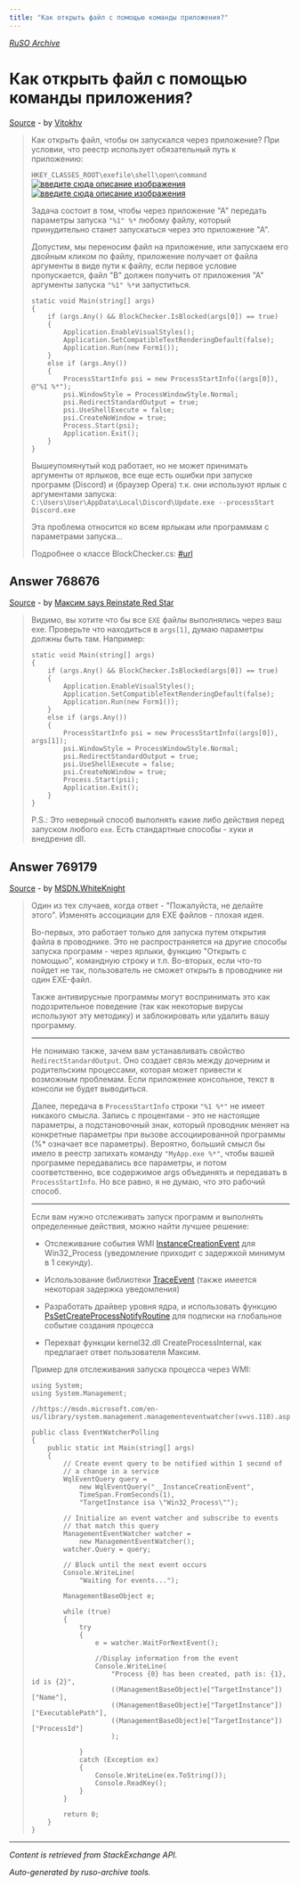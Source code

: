 ```yaml
---
title: "Как открыть файл с помощью команды приложения?"
---
```

<p><i><a href="https://github.com/MSDN-WhiteKnight/ruso-archive/">RuSO Archive</a></i></p>
<h1>Как открыть файл с помощью команды приложения?</h1>
<p><a href="https://ru.stackoverflow.com/questions/767263/%d0%9a%d0%b0%d0%ba-%d0%be%d1%82%d0%ba%d1%80%d1%8b%d1%82%d1%8c-%d1%84%d0%b0%d0%b9%d0%bb-%d1%81-%d0%bf%d0%be%d0%bc%d0%be%d1%89%d1%8c%d1%8e-%d0%ba%d0%be%d0%bc%d0%b0%d0%bd%d0%b4%d1%8b-%d0%bf%d1%80%d0%b8%d0%bb%d0%be%d0%b6%d0%b5%d0%bd%d0%b8%d1%8f">Source</a> - by <a href="https://ru.stackoverflow.com/users/236603/vitokhv">Vitokhv</a></p>
<blockquote>
<p>Как открыть файл, чтобы он запускался через приложение? При условии, что реестр использует обязательный путь к приложению:</p>

<p><code>HKEY_CLASSES_ROOT\exefile\shell\open\command</code>
<a href="https://i.stack.imgur.com/11MBq.png" rel="nofollow noreferrer"><img src="https://i.stack.imgur.com/11MBq.png" alt="введите сюда описание изображения"></a>
<a href="https://i.stack.imgur.com/4Tbic.png" rel="nofollow noreferrer"><img src="https://i.stack.imgur.com/4Tbic.png" alt="введите сюда описание изображения"></a></p>

<p>Задача состоит в том, чтобы через приложение "А" передать параметры запуска <code>"%1" %*</code> любому файлу, который принудительно станет запускаться через это приложение "А".</p>

<p>Допустим, мы переносим файл на приложение, или запускаем его двойным кликом по файлу, приложение получает от файла аргументы в виде пути к файлу, если первое условие пропускается, файл "В" должен получить от приложения "А" аргументы запуска <code>"%1" %*</code>и запуститься.</p>

<pre><code>static void Main(string[] args)
{
    if (args.Any() &amp;&amp; BlockChecker.IsBlocked(args[0]) == true)
    {
        Application.EnableVisualStyles();
        Application.SetCompatibleTextRenderingDefault(false);
        Application.Run(new Form1());
    }
    else if (args.Any())
    {
        ProcessStartInfo psi = new ProcessStartInfo((args[0]), @"%1 %*");
        psi.WindowStyle = ProcessWindowStyle.Normal;
        psi.RedirectStandardOutput = true;
        psi.UseShellExecute = false;
        psi.CreateNoWindow = true;
        Process.Start(psi);
        Application.Exit();
    }
}
</code></pre>

<p>Вышеупомянутый код работает, но не может принимать аргументы от ярлыков, все еще есть ошибки при запуске программ (Discord) и (браузер Opera) т.к. они используют ярлык с аргументами запуска: <code>C:\Users\User\AppData\Local\Discord\Update.exe --processStart Discord.exe</code></p>

<p>Эта проблема относится ко всем ярлыкам или программам с параметрами запуска...</p>

<p>Подробнее о классе BlockChecker.cs: <a href="https://ru.stackoverflow.com/questions/765571">#url</a></p>

</blockquote>
<h2>Answer 768676</h2>
<p><a href="https://ru.stackoverflow.com/a/768676/">Source</a> - by <a href="https://ru.stackoverflow.com/users/270371/%d0%9c%d0%b0%d0%ba%d1%81%d0%b8%d0%bc-says-reinstate-red-star">Максим says Reinstate Red Star</a></p>
<blockquote>
<p>Видимо, вы хотите что бы все <code>EXE</code> файлы выполнялись через ваш exe. Проверьте что находиться в <code>args[1]</code>, думаю параметры должны быть там. Например:</p>

<pre><code>static void Main(string[] args)
{
    if (args.Any() &amp;&amp; BlockChecker.IsBlocked(args[0]) == true)
    {
        Application.EnableVisualStyles();
        Application.SetCompatibleTextRenderingDefault(false);
        Application.Run(new Form1());
    }
    else if (args.Any())
    {
        ProcessStartInfo psi = new ProcessStartInfo((args[0]), args[1]);
        psi.WindowStyle = ProcessWindowStyle.Normal;
        psi.RedirectStandardOutput = true;
        psi.UseShellExecute = false;
        psi.CreateNoWindow = true;
        Process.Start(psi);
        Application.Exit();
    }
}
</code></pre>

<p>P.S.: Это неверный способ выполнять какие либо действия перед запуском любого <code>exe</code>. Есть стандартные способы - хуки и внедрение dll.</p>

</blockquote>
<h2>Answer 769179</h2>
<p><a href="https://ru.stackoverflow.com/a/769179/">Source</a> - by <a href="https://ru.stackoverflow.com/users/240512/msdn-whiteknight">MSDN.WhiteKnight</a></p>
<blockquote>
<p>Один из тех случаев, когда ответ - "Пожалуйста, не делайте этого". Изменять ассоциации для EXE файлов - плохая идея.</p>

<p>Во-первых, это работает только для запуска путем открытия файла в проводнике. Это не распространяется на другие способы запуска программ - через ярлыки, функцию "Открыть с помощью", командную строку и т.п. Во-вторых, если что-то пойдет не так, пользователь не сможет открыть в проводнике ни один EXE-файл.</p>

<p>Также антивирусные программы могут воспринимать это как подозрительное поведение (так как некоторые вирусы используют эту методику) и заблокировать или удалить вашу программу. </p>

<hr>

<p>Не понимаю также, зачем вам устанавливать свойство <code>RedirectStandardOutput</code>. Оно создает связь между дочерним и родительским процессами, которая может привести к возможным проблемам. Если приложение консольное, текст в консоли не будет выводиться. </p>

<p>Далее, передача в <code>ProcessStartInfo</code> строки <code>"%1 %*"</code> не имеет никакого смысла. Запись с процентами - это не настоящие параметры, а подстановочный знак, который проводник меняет на конкретные параметры при вызове ассоциированной программы (%* означает все параметры). Вероятно, больший смысл бы имело в реестр запихать команду <code>"MyApp.exe %*"</code>, чтобы вашей программе передавались все параметры, и потом соответственно, все содержимое args объединять и передавать в <code>ProcessStartInfo</code>. Но все равно, я не думаю, что это рабочий способ.</p>

<hr>

<p>Если вам нужно отслеживать запуск программ и выполнять определенные действия, можно найти лучшее решение:</p>

<ul>
<li><p>Отслеживание события WMI <a href="https://msdn.microsoft.com/en-us/library/aa394649(v=vs.85).aspx" rel="nofollow noreferrer">InstanceCreationEvent</a> для Win32_Process (уведомление приходит с задержкой минимум в 1 секунду).</p></li>
<li><p>Использование библиотеки <a href="https://blogs.msdn.microsoft.com/vancem/2013/03/09/using-traceevent-to-mine-information-in-os-registered-etw-providers/" rel="nofollow noreferrer">TraceEvent</a> (также имеется некоторая задержка уведомления)</p></li>
<li><p>Разработать драйвер уровня ядра, и использовать функцию <a href="https://msdn.microsoft.com/en-us/library/windows/hardware/ff559951(v=vs.85).aspx" rel="nofollow noreferrer">PsSetCreateProcessNotifyRoutine</a> для подписки на глобальное событие создания процесса </p></li>
<li><p>Перехват функции kernel32.dll CreateProcessInternal, как предлагает ответ пользователя Максим.</p></li>
</ul>

<p>Пример для отслеживания запуска процесса через WMI:</p>

<pre><code>using System;
using System.Management;

//https://msdn.microsoft.com/en-us/library/system.management.managementeventwatcher(v=vs.110).aspx

public class EventWatcherPolling
{
    public static int Main(string[] args)
    {
        // Create event query to be notified within 1 second of 
        // a change in a service
        WqlEventQuery query =
            new WqlEventQuery("__InstanceCreationEvent",
            TimeSpan.FromSeconds(1),
            "TargetInstance isa \"Win32_Process\"");

        // Initialize an event watcher and subscribe to events 
        // that match this query
        ManagementEventWatcher watcher =
            new ManagementEventWatcher();
        watcher.Query = query;        

        // Block until the next event occurs         
        Console.WriteLine(
            "Waiting for events...");

        ManagementBaseObject e;

        while (true)
        {
            try
            {
                e = watcher.WaitForNextEvent();

                //Display information from the event
                Console.WriteLine(
                    "Process {0} has been created, path is: {1}, id is {2}",
                    ((ManagementBaseObject)e["TargetInstance"])["Name"],
                    ((ManagementBaseObject)e["TargetInstance"])["ExecutablePath"],
                    ((ManagementBaseObject)e["TargetInstance"])["ProcessId"]
                    );

            }
            catch (Exception ex)
            {
                Console.WriteLine(ex.ToString());
                Console.ReadKey();
            }
        }        

        return 0;
    }
}
</code></pre>

</blockquote>
<hr/>
<p><i>Content is retrieved from StackExchange API. </i></p>
<p><i>Auto-generated by ruso-archive tools. </i></p>
